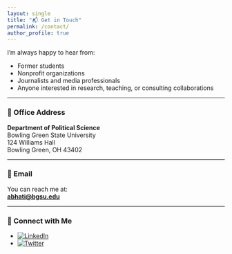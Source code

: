 ```yaml
---
layout: single 
title: "📬 Get in Touch"
permalink: /contact/
author_profile: true
---
```

I’m always happy to hear from:

- Former students
- Nonprofit organizations
- Journalists and media professionals
- Anyone interested in research, teaching, or consulting collaborations

---

### 🏢 Office Address

**Department of Political Science**  
Bowling Green State University  
124 Williams Hall  
Bowling Green, OH 43402  

---

### 📧 Email

You can reach me at:  
**[abhati@bgsu.edu](mailto:abhati@bgsu.edu)**

---

### 🔗 Connect with Me

- [![LinkedIn](https://img.shields.io/badge/LinkedIn-Connect-blue?logo=linkedin&style=flat-square)](https://www.linkedin.com/in/abhishekbhati/)
- [![Twitter](https://img.shields.io/badge/Twitter-@bhatinawab-1DA1F2?logo=twitter&style=flat-square)](https://twitter.com/bhatinawab)
